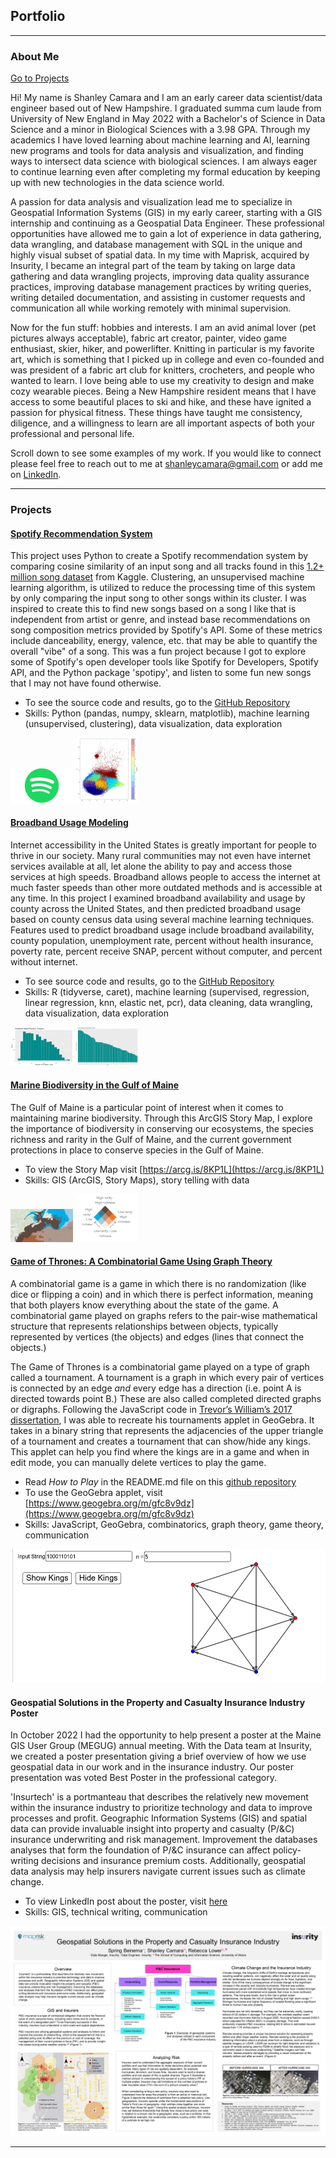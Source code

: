 ## Portfolio

---

### About Me

[Go to Projects](#projects)

Hi! My name is Shanley Camara and I am an early career data scientist/data engineer based out of New Hampshire. I graduated summa cum laude from University of New England in May 2022 with a Bachelor's of Science in Data Science and a minor in Biological Sciences with a 3.98 GPA. Through my academics I have loved learning about machine learning and AI, learning new programs and tools for data analysis and visualization, and finding ways to intersect data science with biological sciences. I am always eager to continue learning even after completing my formal education by keeping up with new technologies in the data science world.

A passion for data analysis and visualization lead me to specialize in Geospatial Information Systems (GIS) in my early career, starting with a GIS internship and continuing as a Geospatial Data Engineer. These professional opportunities have allowed me to gain a lot of experience in data gathering, data wrangling, and database management with SQL in the unique and highly visual subset of spatial data. In my time with Maprisk, acquired by Insurity, I became an integral part of the team by taking on large data gathering and data wrangling projects, improving data quality assurance practices, improving database management practices by writing queries, writing detailed documentation, and assisting in customer requests and communication all while working remotely with minimal supervision. 

Now for the fun stuff: hobbies and interests. I am an avid animal lover (pet pictures always acceptable), fabric art creator, painter, video game enthusiast, skier, hiker, and powerlifter. Knitting in particular is my favorite art, which is something that I picked up in college and even co-founded and was president of a fabric art club for knitters, crocheters, and people who wanted to learn. I love being able to use my creativity to design and make cozy wearable pieces. Being a New Hampshire resident means that I have access to some beautiful places to ski and hike, and these have ignited a passion for physical fitness. These things have taught me consistency, diligence, and a willingness to learn are all important aspects of both your professional and personal life.

Scroll down to see some examples of my work. If you would like to connect please feel free to reach out to me at shanleycamara@gmail.com or add me on [LinkedIn](https://www.linkedin.com/in/shanley-camara).

---

### Projects

#### [Spotify Recommendation System](https://github.com/scamara129/song_recommendor)
This project uses Python to create a Spotify recommendation system by comparing cosine similarity of an input song and all tracks found in this [1.2+ million song dataset](https://www.kaggle.com/datasets/rodolfofigueroa/spotify-12m-songs?reso=) from Kaggle. Clustering, an unsupervised machine learning algorithm, is utilized to reduce the processing time of this system by only comparing the input song to other songs within its cluster. I was inspired to create this to find new songs based on a song I like that is independent from artist or genre, and instead base recommendations on song composition metrics provided by Spotify's API. Some of these metrics include danceability, energy, valence, etc. that may be able to quantify the overall "vibe" of a song. This was a fun project because I got to explore some of Spotify's open developer tools like Spotify for Developers, Spotify API, and the Python package 'spotipy', and listen to some fun new songs that I may not have found otherwise.
- To see the source code and results, go to the [GitHub Repository](https://github.com/scamara129/song_recommendor)
- Skills: Python (pandas, numpy, sklearn, matplotlib), machine learning (unsupervised, clustering), data visualization, data exploration

<p float="left">
  <img src="images/spotify2.png" width="100" />
  <img src="images/clusters_10.png" width="100" />
</p>

#### [Broadband Usage Modeling](https://github.com/scamara129/broadband_usage)
Internet accessibility in the United States is greatly important for people to thrive in our society. Many rural communities may not even have internet services available at all, let alone the ability to pay and access those services at high speeds. Broadband allows people to access the internet at much faster speeds than other more outdated methods and is accessible at any time. In this project I examined broadband availability and usage by county across the United States, and then predicted broadband usage based on county census data using several machine learning techniques. Features used to predict broadband usage include broadband availability, county population, unemployment rate, percent without health insurance, poverty rate, percent receive SNAP, percent without computer, and percent without internet.
- To see source code and results, go to the [GitHub Repository](https://github.com/scamara129/broadband_usage)
- Skills: R (tidyverse, caret), machine learning (supervised, regression, linear regression, knn, elastic net, pcr), data cleaning, data wrangling, data visualization, data exploration

<p float="left">
  <img src="images/broadband_hist.png" width="100" />
  <img src="images/broadband.png" width="100" />
</p>

#### [Marine Biodiversity in the Gulf of Maine](https://arcg.is/8KP1L)
The Gulf of Maine is a particular point of interest when it comes to maintaining marine biodiversity. Through this ArcGIS Story Map, I explore the importance of biodiversity in conserving our ecosystems, the species richness and rarity in the Gulf of Maine, and the current government protections in place to conserve species in the Gulf of Maine. 
- To view the Story Map visit [https://arcg.is/8KP1L](https://arcg.is/8KP1L)
- Skills: GIS (ArcGIS, Story Maps), story telling with data

<p float="left">
  <img src="images/marine_biodiversity.png" width="100" />
  <img src="images/marine_legend.png" width="100" />
</p>

#### [Game of Thrones: A Combinatorial Game Using Graph Theory](https://github.com/scamara129/game_of_thrones)
A combinatorial game is a game in which there is no randomization (like dice or flipping a coin) and in which there is perfect information, meaning that both players know everything about the state of the game. A combinatorial game played on graphs refers to the pair-wise mathematical structure that represents relationships between objects, typically represented by vertices (the objects) and edges (lines that connect the objects.) 

The Game of Thrones is a combinatorial game played on a type of graph called a tournament. A tournament is a graph in which every pair of vertices is connected by an edge *and* every edge has a direction (i.e. point A is directed towards point B.) These are also called completed directed graphs or digraphs. Following the JavaScript code in [Trevor’s William’s 2017 dissertation](https://digitalcommons.usu.edu/cgi/viewcontent.cgi?article=7649&context=etd), I was able to recreate his tournaments applet in GeoGebra. It takes in a binary string that represents the adjacencies of the upper triangle of a tournament and creates a tournament that can show/hide any kings. This applet can help you find where the kings are in a game and when in edit mode, you can manually delete vertices to play the game. 
- Read *How to Play* in the README.md file on this [github repository](https://github.com/scamara129/game_of_thrones)
- To use the GeoGebra applet, visit [https://www.geogebra.org/m/gfc8v9dz](https://www.geogebra.org/m/gfc8v9dz)
- Skills: JavaScript, GeoGebra, combinatorics, graph theory, game theory, communication

<img src="images/game_app.png" />

#### Geospatial Solutions in the Property and Casualty Insurance Industry Poster
In October 2022 I had the opportunity to help present a poster at the Maine GIS User Group (MEGUG) annual meeting. With the Data team at Insurity, we created a poster presentation giving a brief overview of how we use geospatial data in our work and in the insurance industry. Our poster presentation was voted Best Poster in the professional category. 

'Insurtech' is a portmanteau that describes the relatively new movement within the insurance industry to prioritize technology and data to improve processes and profit. Geographic Information Systems (GIS) and spatial data can provide invaluable insight into property and casualty (P/&C) insurance underwriting and risk management. Improvement the databases analyses that form the foundation of P/&C insurance can affect policy-writing decisions and insurance premium costs. Additionally, geospatial data analysis may help insurers navigate current issues such as climate change.
- To view LinkedIn post about the poster, visit [here](https://www.linkedin.com/posts/spring-beinema-332a85b0_a-little-over-a-week-ago-i-had-the-opportunity-activity-6995139280561979392-6nda?utm_source=share&utm_medium=member_desktop)
- Skills: GIS, technical writing, communication
<img src="images/insuretech_poster.jpg?raw=true"/>

---

